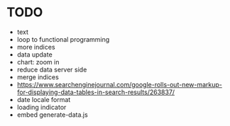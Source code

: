 # TODO

- text
- loop to functional programming
- more indices
- data update
- chart: zoom in
- reduce data server side
- merge indices
- https://www.searchenginejournal.com/google-rolls-out-new-markup-for-displaying-data-tables-in-search-results/263837/
- date locale format
- loading indicator
- embed generate-data.js
